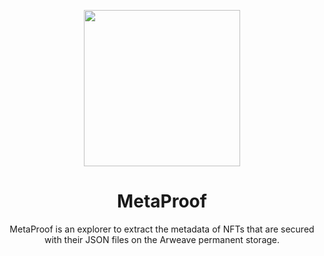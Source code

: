 <p align="center">
  <img src="https://license.rocks/wp-content/uploads/2020/10/MetaProof.jpg" width="250">
</p>

<h1 align="center">MetaProof</h1>

<div align="center">

MetaProof is an explorer to extract the metadata of NFTs that are secured with their JSON files on the Arweave permanent storage.

</div>
